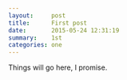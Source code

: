 ```yaml
---
layout:     post
title:      First post
date:       2015-05-24 12:31:19
summary:    1st
categories: one
---
```


Things will go here, I promise.
